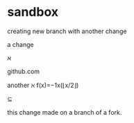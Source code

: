# sandbox

creating new branch with another change

a change

&#1488;

github.com

another
ℵ
f(x)=−1x(⌊x/2⌋)

⊆

this change made on a branch of a fork.
